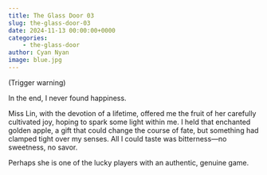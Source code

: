 ```yaml
---
title: The Glass Door 03
slug: the-glass-door-03
date: 2024-11-13 00:00:00+0000
categories:
    - the-glass-door
author: Cyan Nyan
image: blue.jpg
---
```


(Trigger warning)

In the end, I never found happiness.

Miss Lin, with the devotion of a lifetime, offered me the fruit of her carefully cultivated joy, hoping to spark some light within me. I held that enchanted golden apple, a gift that could change the course of fate, but something had clamped tight over my senses. All I could taste was bitterness—no sweetness, no savor.

Perhaps she is one of the lucky players with an authentic, genuine game.